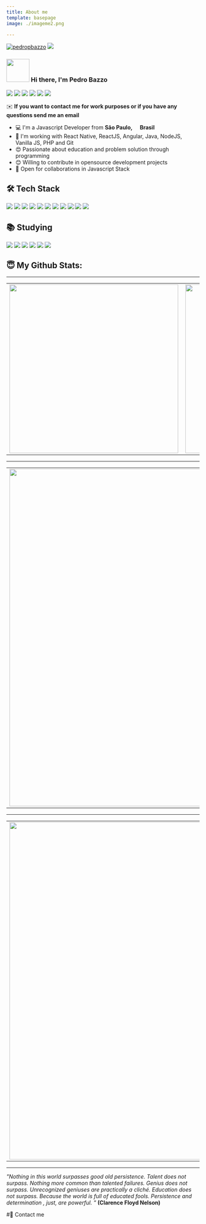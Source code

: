 ```yaml
---
title: About me
template: basepage
image: ./imageme2.png

---
```

 
<p align="center">
  
  <a href="http://pedropbazzo.com.br"><img alt="pedropbazzo" src="https://img.shields.io/badge/pedropbazzo-brightgreen"></a>
<a href="https://pedropbazzo.github.io/online-cv/"><img src="https://img.shields.io/badge/My%20online%20curriculum-0077B5.svg"></a>
</p> 

### <img src="https://emojis.slackmojis.com/emojis/images/1531849430/4246/blob-sunglasses.gif?1531849430" width="60"/> Hi there, I'm Pedro Bazzo 

<a href="https://www.linkedin.com/in/pedropbazzo/"><img src="https://img.shields.io/badge/linkedin-0077B5.svg?style=for-the-badge&logo=linkedin&logoColor=white"></a>
<a href="https://www.instagram.com/pedropbazzo/"><img src="https://img.shields.io/badge/instagram-E4405F.svg?style=for-the-badge&logo=instagram&logoColor=white"></a>
<a href="mailto:developerpedropbazzo@gmail.com"><img src="https://img.shields.io/badge/e‑mail-D14836.svg?style=for-the-badge&logo=GMail&logoColor=white"></a>
<a href="https://github.com/pedropbazzo"><img src="https://img.shields.io/badge/github-000000.svg?style=for-the-badge&logo=github&logoColor=white"></a>
<a href="https://www.npmjs.com/~pedropbazzo"><img src="https://img.shields.io/badge/npm-000000.svg?style=for-the-badge&logo=npm&logoColor=white"></a>
<a href="https://gist.github.com/pedropbazzo"><img src="https://img.shields.io/badge/github_gist-000000.svg?style=for-the-badge&logo=github&logoColor=white%22"></a>

✉️ **If you want to contact me for work purposes or if you have any questions send me an email**

<ul>
  <li>💻 I'm a Javascript Developer from <b>São Paulo, <img src="https://image.flaticon.com/icons/svg/197/197386.svg" width="13"/> Brasil</b></li>
  <li>💾 I'm working with React Native, ReactJS, Angular, Java, NodeJS, Vanilla JS, PHP and Git</li>
  <li>😍 Passionate about education and problem solution through programming</li>
  <li>😊 Willing to contribute in opensource development projects</li>
  <li>🤝 Open for collaborations in Javascript Stack</li>
</ul>


## 🛠 Tech Stack

<p>
  <img src="https://img.shields.io/badge/javascript%20-%23323330.svg?&style=for-the-badge&logo=javascript&logoColor=%23F7DF1E"/>
  <img src="https://img.shields.io/badge/typescript%20-%23007ACC.svg?&style=for-the-badge&logo=typescript&logoColor=white"/>
  <img src="https://img.shields.io/badge/angular%20-FF0000.svg?&style=for-the-badge&logo=angular&logoColor=white"/>
  <img src="https://img.shields.io/badge/react%20-%2320232a.svg?&style=for-the-badge&logo=react&logoColor=%2361DAFB"/>
  <img src="https://img.shields.io/badge/react_native%20-%2320232a.svg?&style=for-the-badge&logo=react&logoColor=%2361DAFB"/>
  <img src="https://img.shields.io/badge/node.js%20-%2343853D.svg?&style=for-the-badge&logo=node.js&logoColor=white"/>
  <img src="https://img.shields.io/badge/git%20-%23F05033.svg?&style=for-the-badge&logo=git&logoColor=white"/>
  <img src="https://img.shields.io/badge/github%20-%23121011.svg?&style=for-the-badge&logo=github&logoColor=white"/>
  <img src="https://img.shields.io/badge/php%20-6A5ACD.svg?&style=for-the-badge&logo=php&logoColor=white"/>
  <img src="https://img.shields.io/badge/java%20-FF0000.svg?&style=for-the-badge&logo=java&logoColor=white"/>
  <img src="https://img.shields.io/badge/python%20-314690.svg?&style=for-the-badge&logo=python&logoColor=white"/>
</p>


## 📚 Studying

<p>
<img src="https://img.shields.io/badge/elixir%20-314690.svg?&style=for-the-badge&logo=elixir&logoColor=white"/>
<img src="https://img.shields.io/badge/ruby%20-FF0000.svg?&style=for-the-badge&logo=ruby&logoColor=white"/>
<img src="https://img.shields.io/badge/go%20-87CEFA.svg?&style=for-the-badge&logo=go&logoColor=white"/>
<img src="https://img.shields.io/badge/kotlin%20-bf40bf.svg?&style=for-the-badge&logo=kotlin&logoColor=white"/>
<img src="https://img.shields.io/badge/swift%20-e68a19.svg?&style=for-the-badge&logo=swift&logoColor=white"/>
<img src="https://img.shields.io/badge/android-greem.svg?&style=for-the-badge&logo=android&logoColor=white"/>
</p>

## 😇 My Github Stats:


<center>
<table>
  <tr>
  <td><img width="440px" align="left" src="https://github-readme-stats.vercel.app/api?username=pedropbazzo&show_icons=true&theme=dracula&line_height=27" /></td>
  </td>

---

  <td><img width="440px" align="left" src="https://github-readme-stats.vercel.app/api/top-langs/?username=pedropbazzo&show_icons=true&theme=dracula&line_height=27"  /></td>
  </tr>  
</table>
</center>

---

<center>
<table>
  <tr>
  <td><img width="880px" align="center" src="https://github-readme-streak-stats.herokuapp.com/?user=pedropbazzo&&theme=dracula"/></td>
  </tr>  
</table>
</center>

---

<center>
<table>
  <tr>
  <td><img width="880px" align="center" src="https://activity-graph.herokuapp.com/graph?username=pedropbazzo&theme=dracula"/></td>
  </tr>  
</table>
</center>

---

*"Nothing in this world surpasses good old persistence. Talent does not surpass. Nothing more common than talented failures. Genius does not surpass. Unrecognized geniuses are practically a cliché. Education does not surpass. Because the world is full of educated fools. Persistence and determination , just, are powerful. "* **(Clarence Floyd Nelson)**


#🍻 Contact me
